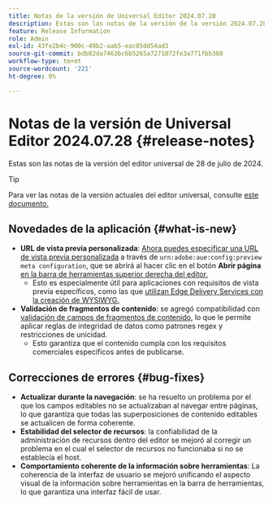 ```yaml
---
title: Notas de la versión de Universal Editor 2024.07.28
description: Estas son las notas de la versión de la versión 2024.07.28 de Universal Editor.
feature: Release Information
role: Admin
exl-id: 43fe2b4c-900c-49b2-aab5-eac05dd54ad3
source-git-commit: bdb82da7463bc6b5265a7271072fe3a771fbb380
workflow-type: tm+mt
source-wordcount: '221'
ht-degree: 0%

---
```


# Notas de la versión de Universal Editor 2024.07.28 {#release-notes}

Estas son las notas de la versión del editor universal de 28 de julio de 2024.

>[!TIP]
>
>Para ver las notas de la versión actuales del editor universal, consulte [este documento.](/help/release-notes/universal-editor/current.md)

## Novedades de la aplicación {#what-is-new}

* **URL de vista previa personalizada**: [Ahora puedes especificar una URL de vista previa personalizada](/help/implementing/universal-editor/customizing.md#custom-preview-urls) a través de `urn:adobe:aue:config:preview meta configuration`, que se abrirá al hacer clic en el botón **Abrir página** [en la barra de herramientas superior derecha del editor.](/help/sites-cloud/authoring/universal-editor/navigation.md#universal-editor-toolbar)
   * Esto es especialmente útil para aplicaciones con requisitos de vista previa específicos, como las que [utilizan Edge Delivery Services con la creación de WYSIWYG.](/help/edge/wysiwyg-authoring/authoring.md)
* **Validación de fragmentos de contenido**: se agregó compatibilidad con [validación de campos de fragmentos de contenido](/help/assets/content-fragments/content-fragments-models.md#validation), lo que le permite aplicar reglas de integridad de datos como patrones regex y restricciones de unicidad.
   * Esto garantiza que el contenido cumpla con los requisitos comerciales específicos antes de publicarse.

## Correcciones de errores {#bug-fixes}

* **Actualizar durante la navegación**: se ha resuelto un problema por el que los campos editables no se actualizaban al navegar entre páginas, lo que garantiza que todas las superposiciones de contenido editables se actualicen de forma coherente.
* **Estabilidad del selector de recursos**: la confiabilidad de la administración de recursos dentro del editor se mejoró al corregir un problema en el cual el selector de recursos no funcionaba si no se establecía el host.
* **Comportamiento coherente de la información sobre herramientas**: La coherencia de la interfaz de usuario se mejoró unificando el aspecto visual de la información sobre herramientas en la barra de herramientas, lo que garantiza una interfaz fácil de usar.

